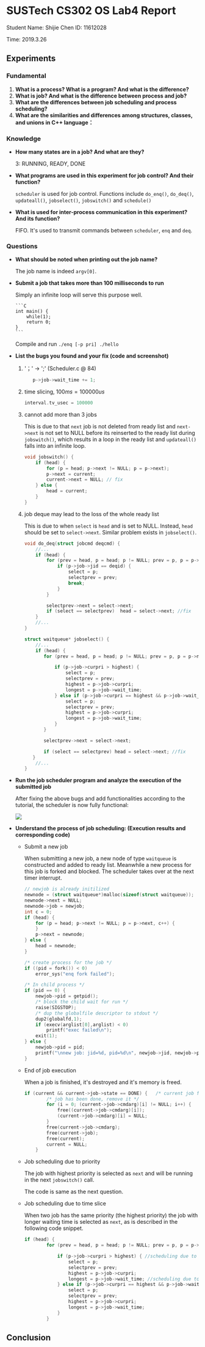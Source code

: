 # SUSTech CS302 OS Lab4 Report

Student Name: Shijie Chen	ID: 11612028

Time: 2019.3.26

## Experiments

### Fundamental

1. **What is a process? What is a program? And what is the difference?**
2. **What is job? And what is the difference between process and job?**
3. **What are the differences between job scheduling and process scheduling?**
4. **What are the similarities and differences among structures, classes, and unions in C++ language：**

### Knowledge

* **How many states are in a job? And what are they?**

  3: RUNNING, READY, DONE

* **What programs are used in this experiment for job control? And their function?**

  `scheduler` is used for job control. Functions include `do_enq()`, `do_deq()`, `updateall()`, `jobselect()`, `jobswitch()` and `schedule()`

* **What is used for inter-process communication in this experiment? And its function?**

  FIFO. It's used to transmit commands between `scheduler`, `enq` and `deq`.

### Questions

* **What should be noted when printing out the job name?**

  The job name is indeed `argv[0]`.

* **Submit a job that takes more than 100 milliseconds to run**

  Simply an infinite loop will serve this purpose well.

      ```C
      int main() {
          while(1);
          return 0;
      }
      ```

  Compile and run `./enq [-p pri] ./hello`

* **List the bugs you found and your fix (code and screenshot)**

  1. '；' -> ';' (Scheduler.c @ 84)
      ```C
         p->job->wait_time += 1;
      ```

  2. time slicing, $100ms = 100000us$

     ```C
     interval.tv_usec = 100000
     ```

     

  3. cannot add more than 3 jobs

     This is due to that `next` job is not deleted from ready list and `next->next` is not set to NULL before its reinserted to the ready list during `jobswitch()`, which results in a loop in the ready list and `updateall()` falls into an infinite loop.

     ```C
     void jobswitch() {
         if (head) {
             for (p = head; p->next != NULL; p = p->next);
             p->next = current;
             current->next = NULL; // fix
         } else {
             head = current;
         }
     }
     
     ```

     

  4. job deque may lead to the loss of the whole ready list

     This is due to when `select` is `head` and is set to NULL. Instead, `head` should be set to `select->next`. Similar problem exists in `jobselect()`.

     ```C
     void do_deq(struct jobcmd deqcmd) {
         //...
         if (head) {
             for (prev = head, p = head; p != NULL; prev = p, p = p->next) {
                 if (p->job->jid == deqid) {
                     select = p;
                     selectprev = prev;
                     break;
                 }
             }
     
             selectprev->next = select->next;
             if (select == selectprev)	head = select->next; //fix
         }
         //...
     }
     
     struct waitqueue* jobselect() {
         //...
         if (head) {
     		for (prev = head, p = head; p != NULL; prev = p, p = p->next) {
     
     			if (p->job->curpri > highest) {
     				select = p;
     				selectprev = prev;
     				highest = p->job->curpri;
     				longest = p->job->wait_time;
     			} else if (p->job->curpri == highest && p->job->wait_time > longest) {
     				select = p;
     				selectprev = prev;
     				highest = p->job->curpri;
     				longest = p->job->wait_time;
     			}
     		}
     
     		selectprev->next = select->next;
     
     		if (select == selectprev) head = select->next; //fix
     	}
         //...
     }
     
     ```

     

* **Run the job scheduler program and analyze the execution of the submitted job**

  After fixing the above bugs and add functionalities according to the tutorial, the scheduler is now fully functional:

  ![](result.png)

* **Understand the process of job scheduling: (Execution results and corresponding code)**

  * Submit a new job

    When submitting a new job, a new node of type `waitqueue` is constructed and added to ready list. Meanwhile a new process for this job is forked and blocked. The scheduler takes over at the next timer interrupt.

    ```C
    // newjob is already initilized
    newnode = (struct waitqueue*)malloc(sizeof(struct waitqueue));
    newnode->next = NULL;
    newnode->job = newjob;
    int c = 0;
    if (head) {
        for (p = head; p->next != NULL; p = p->next, c++) {
        }
        p->next = newnode;
    } else {
        head = newnode;
    }
    
    /* create process for the job */
    if ((pid = fork()) < 0)
        error_sys("enq fork failed");
    
    /* In child process */
    if (pid == 0) {
        newjob->pid = getpid();
        /* block the child wait for run */
        raise(SIGSTOP);
        /* dup the globalfile descriptor to stdout */
        dup2(globalfd,1);
        if (execv(arglist[0],arglist) < 0)
            printf("exec failed\n");
        exit(1);
    } else {
        newjob->pid = pid;
        printf("\nnew job: jid=%d, pid=%d\n", newjob->jid, newjob->pid);
    }
    ```

    

  * End of job execution

    When a job is finished, it's destroyed and it's memory is freed.

    ```C
    if (current && current->job->state == DONE) {   /* current job finished */
    		/* job has been done, remove it */
    		for (i = 0; (current->job->cmdarg)[i] != NULL; i++) {
    			free((current->job->cmdarg)[i]);
    			(current->job->cmdarg)[i] = NULL;
    		}
    		free(current->job->cmdarg);
    		free(current->job);
    		free(current);
    		current = NULL;
    	}
    ```

    

  * Job scheduling due to priority

    The job with highest priority is selected as `next` and will be running in the next `jobswitch()` call.

    The code is same as the next question.

  * Job scheduling due to time slice

    When two job has the same priority (the highest priority) the job with longer waiting time is selected as `next`, as is described in the following code snippet.

    ```C
    if (head) {
    		for (prev = head, p = head; p != NULL; prev = p, p = p->next) {
    
    			if (p->job->curpri > highest) { //scheduling due to priority
    				select = p;
    				selectprev = prev;
    				highest = p->job->curpri;
    				longest = p->job->wait_time; //scheduling due to time slice
    			} else if (p->job->curpri == highest && p->job->wait_time > longest) {
    				select = p;
    				selectprev = prev;
    				highest = p->job->curpri;
    				longest = p->job->wait_time;
    			}
    		}
    
    ```

    

## Conclusion

